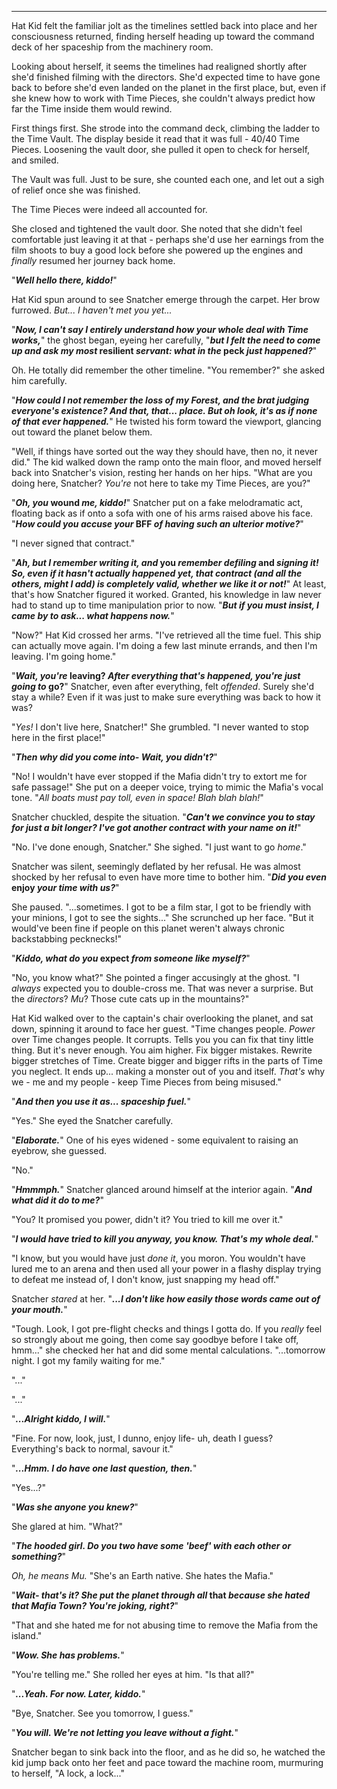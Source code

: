 ----

Hat Kid felt the familiar jolt as the timelines settled back into place and her consciousness returned, finding herself heading up toward the command deck of her spaceship from the machinery room.

Looking about herself, it seems the timelines had realigned shortly after she'd finished filming with the directors. She'd expected time to have gone back to before she'd even landed on the planet in the first place, but, even if she knew how to work with Time Pieces, she couldn't always predict how far the Time inside them would rewind.

First things first. She strode into the command deck, climbing the ladder to the Time Vault. The display beside it read that it was full - 40/40 Time Pieces. Loosening the vault door, she pulled it open to check for herself, and smiled.

The Vault was full. Just to be sure, she counted each one, and let out a sigh of relief once she was finished.

The Time Pieces were indeed all accounted for.

She closed and tightened the vault door. She noted that she didn't feel comfortable just leaving it at that - perhaps she'd use her earnings from the film shoots to buy a good lock before she powered up the engines and *finally* resumed her journey back home.

"***Well hello there, kiddo!***"

Hat Kid spun around to see Snatcher emerge through the carpet. Her brow furrowed. *But... I haven't met you yet...*

"***Now, I can't say I entirely understand how your whole deal with Time works,***" the ghost began, eyeing her carefully, "***but I felt the need to come up and ask my most* resilient *servant: what in the* peck *just happened?***"

Oh. He totally did remember the other timeline. "You remember?" she asked him carefully.

"***How could I not remember the loss of my Forest, and the brat judging everyone's existence? And that, that... place. But oh look, it's as if none of that ever happened.***" He twisted his form toward the viewport, glancing out toward the planet below them.

"Well, if things have sorted out the way they should have, then no, it never did." The kid walked down the ramp onto the main floor, and moved herself back into Snatcher's vision, resting her hands on her hips. "What are you doing here, Snatcher? *You're* not here to take my Time Pieces, are you?"

"***Oh, you* wound *me, kiddo!***" Snatcher put on a fake melodramatic act, floating back as if onto a sofa with one of his arms raised above his face. "***How could you accuse your* BFF *of having such an ulterior motive?***"

"I never signed that contract."

"***Ah, but I remember writing it, and* you *remember defiling* and *signing it! So, even if it hasn't actually happened yet, that contract (and all the others, might I add) is completely valid, whether we like it or not!***" At least, that's how Snatcher figured it worked. Granted, his knowledge in law never had to stand up to time manipulation prior to now. "***But if you must insist, I came by to ask... what happens now.***"

"Now?" Hat Kid crossed her arms. "I've retrieved all the time fuel. This ship can actually move again. I'm doing a few last minute errands, and then I'm leaving. I'm going home."

"***Wait, you're* leaving? *After everything that's happened, you're just going to* go?**" Snatcher, even after everything, felt *offended*. Surely she'd stay a while? Even if it was just to make sure everything was back to how it was?

"*Yes!* I don't live here, Snatcher!" She grumbled. "I never wanted to stop here in the first place!"

"***Then why did you come into- Wait, you didn't?***"

"No! I wouldn't have ever stopped if the Mafia didn't try to extort me for safe passage!" She put on a deeper voice, trying to mimic the Mafia's vocal tone. "*All boats must pay toll, even in space! Blah blah blah!*"

Snatcher chuckled, despite the situation. "***Can't we convince you to stay for just a bit longer? I've got another contract with your name on it!***"

"No. I've done enough, Snatcher." She sighed. "I just want to go *home*."

Snatcher was silent, seemingly deflated by her refusal. He was almost shocked by her refusal to even have more time to bother him. "***Did you even* enjoy *your time with us?***"

She paused. "...sometimes. I got to be a film star, I got to be friendly with your minions, I got to see the sights..." She scrunched up her face. "But it would've been fine if people on this planet weren't always chronic backstabbing pecknecks!"

"***Kiddo, what do you* expect *from someone like myself?***"

"No, you know what?" She pointed a finger accusingly at the ghost. "I *always* expected you to double-cross me. That was never a surprise. But the *directors*? *Mu*? Those cute cats up in the mountains?"

Hat Kid walked over to the captain's chair overlooking the planet, and sat down, spinning it around to face her guest. "Time changes people. *Power* over Time changes people. It corrupts. Tells you you can fix that tiny little thing. But it's never enough. You aim higher. Fix bigger mistakes. Rewrite bigger stretches of Time. Create bigger and bigger rifts in the parts of Time you neglect. It ends up... making a monster out of you and itself. *That's* why we - me and my people - keep Time Pieces from being misused."

"***And then you use it as... spaceship fuel.***"

"Yes." She eyed the Snatcher carefully.

"***Elaborate.***" One of his eyes widened - some equivalent to raising an eyebrow, she guessed.

"No."

"***Hmmmph.***" Snatcher glanced around himself at the interior again. "***And what did it do to me?***"

"You? It promised you power, didn't it? You tried to kill me over it."

"***I would have tried to kill you anyway, you know. That's my whole deal.***"

"I know, but you would have just *done it*, you moron. You wouldn't have lured me to an arena and then used all your power in a flashy display trying to defeat me instead of, I don't know, just snapping my head off."

Snatcher *stared* at her. "***...I don't like how easily those words came out of your mouth.***"

"Tough. Look, I got pre-flight checks and things I gotta do. If you *really* feel so strongly about me going, then come say goodbye before I take off, hmm..." she checked her hat and did some mental calculations. "...tomorrow night. I got my family waiting for me."

"..."

"..."

"***...Alright kiddo, I will.***"

"Fine. For now, look, just, I dunno, enjoy life- uh, death I guess? Everything's back to normal, savour it."

"***...Hmm. I do have one last question, then.***"

"Yes...?"

"***Was she anyone you knew?***"

She glared at him. "What?"

"***The hooded girl. Do you two have some 'beef' with each other or something?***"

*Oh, he means Mu.* "She's an Earth native. She hates the Mafia."

"***Wait- that's it? She put the planet through all* that *because she hated that Mafia Town? You're joking, right?***"

"That and she hated me for not abusing time to remove the Mafia from the island."

"***Wow. She has problems.***"

"You're telling me." She rolled her eyes at him. "Is that all?"

"***...Yeah. For now. Later, kiddo.***"

"Bye, Snatcher. See you tomorrow, I guess."

"***You will. We're not letting you leave without a fight.***"

Snatcher began to sink back into the floor, and as he did so, he watched the kid jump back onto her feet and pace toward the machine room, murmuring to herself, "A lock, a lock..."